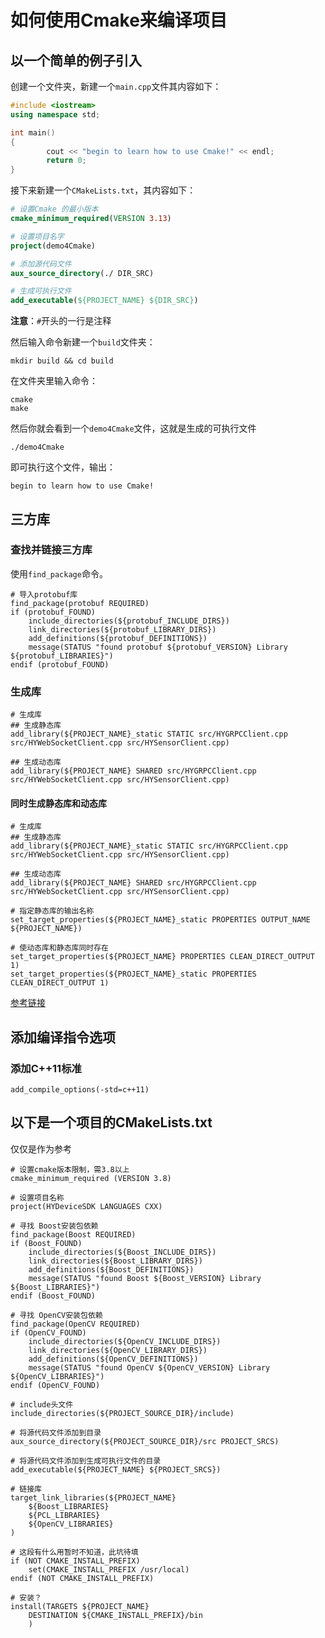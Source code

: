 # 如何使用Cmake来编译项目

## 以一个简单的例子引入

创建一个文件夹，新建一个```main.cpp```文件其内容如下：

```cpp
#include <iostream>
using namespace std;

int main()
{
        cout << "begin to learn how to use Cmake!" << endl;
        return 0;
}
```

接下来新建一个```CMakeLists.txt```，其内容如下：

```cmake
# 设置Cmake 的最小版本
cmake_minimum_required(VERSION 3.13)

# 设置项目名字
project(demo4Cmake)

# 添加源代码文件
aux_source_directory(./ DIR_SRC)

# 生成可执行文件
add_executable(${PROJECT_NAME} ${DIR_SRC})
```

**注意**：```#```开头的一行是注释

然后输入命令新建一个```build```文件夹：
```
mkdir build && cd build
```

在文件夹里输入命令：
```
cmake
make
```

然后你就会看到一个```demo4Cmake```文件，这就是生成的可执行文件

```
./demo4Cmake
```

即可执行这个文件，输出：

```
begin to learn how to use Cmake!
```

## 三方库

### 查找并链接三方库

使用`find_package`命令。

```
# 导入protobuf库
find_package(protobuf REQUIRED)
if (protobuf_FOUND)
    include_directories(${protobuf_INCLUDE_DIRS})
    link_directories(${protobuf_LIBRARY_DIRS})
    add_definitions(${protobuf_DEFINITIONS})
    message(STATUS "found protobuf ${protobuf_VERSION} Library ${protobuf_LIBRARIES}")
endif (protobuf_FOUND)
```

### 生成库

```
# 生成库
## 生成静态库
add_library(${PROJECT_NAME}_static STATIC src/HYGRPCClient.cpp src/HYWebSocketClient.cpp src/HYSensorClient.cpp)

## 生成动态库
add_library(${PROJECT_NAME} SHARED src/HYGRPCClient.cpp src/HYWebSocketClient.cpp src/HYSensorClient.cpp)
```

#### 同时生成静态库和动态库

```
# 生成库
## 生成静态库
add_library(${PROJECT_NAME}_static STATIC src/HYGRPCClient.cpp src/HYWebSocketClient.cpp src/HYSensorClient.cpp)

## 生成动态库
add_library(${PROJECT_NAME} SHARED src/HYGRPCClient.cpp src/HYWebSocketClient.cpp src/HYSensorClient.cpp)

# 指定静态库的输出名称
set_target_properties(${PROJECT_NAME}_static PROPERTIES OUTPUT_NAME ${PROJECT_NAME})

# 使动态库和静态库同时存在
set_target_properties(${PROJECT_NAME} PROPERTIES CLEAN_DIRECT_OUTPUT 1)
set_target_properties(${PROJECT_NAME}_static PROPERTIES CLEAN_DIRECT_OUTPUT 1)
```

[参考链接][参考链接]

[参考链接]:https://my.oschina.net/iamhere/blog/515660

## 添加编译指令选项

### 添加C++11标准

```
add_compile_options(-std=c++11)
```

## 以下是一个项目的CMakeLists.txt

仅仅是作为参考

```
# 设置cmake版本限制，需3.8以上
cmake_minimum_required (VERSION 3.8)

# 设置项目名称
project(HYDeviceSDK LANGUAGES CXX)

# 寻找 Boost安装包依赖
find_package(Boost REQUIRED)
if (Boost_FOUND)
    include_directories(${Boost_INCLUDE_DIRS})
    link_directories(${Boost_LIBRARY_DIRS})
    add_definitions(${Boost_DEFINITIONS})
    message(STATUS "found Boost ${Boost_VERSION} Library ${Boost_LIBRARIES}")
endif (Boost_FOUND)

# 寻找 OpenCV安装包依赖
find_package(OpenCV REQUIRED)
if (OpenCV_FOUND)
    include_directories(${OpenCV_INCLUDE_DIRS})
    link_directories(${OpenCV_LIBRARY_DIRS})
    add_definitions(${OpenCV_DEFINITIONS})
    message(STATUS "found OpenCV ${OpenCV_VERSION} Library ${OpenCV_LIBRARIES}")
endif (OpenCV_FOUND)

# include头文件
include_directories(${PROJECT_SOURCE_DIR}/include)

# 将源代码文件添加到目录
aux_source_directory(${PROJECT_SOURCE_DIR}/src PROJECT_SRCS)

# 将源代码文件添加到生成可执行文件的目录
add_executable(${PROJECT_NAME} ${PROJECT_SRCS})

# 链接库
target_link_libraries(${PROJECT_NAME}
    ${Boost_LIBRARIES}
    ${PCL_LIBRARIES}
    ${OpenCV_LIBRARIES}
)

# 这段有什么用暂时不知道，此坑待填
if (NOT CMAKE_INSTALL_PREFIX)
    set(CMAKE_INSTALL_PREFIX /usr/local)
endif (NOT CMAKE_INSTALL_PREFIX)

# 安装？
install(TARGETS ${PROJECT_NAME}
    DESTINATION ${CMAKE_INSTALL_PREFIX}/bin
    )
```